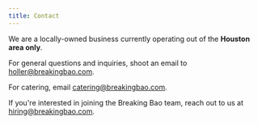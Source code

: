 ```yaml
---
title: Contact
---
```


We are a locally-owned business currently operating out of the **Houston area only**.

For general questions and inquiries, shoot an email to <a href="mailto:holler@breakingbao.com" target="_blank" rel="noopener noreferrer">holler@breakingbao.com</a>.

For catering, email <a href="mailto:catering@breakingbao.com" target="_blank" rel="noopener noreferrer">catering@breakingbao.com</a>.

If you're interested in joining the Breaking Bao team, reach out to us at <a href="mailto:hiring@breakingbao.com" target="_blank" rel="noopener noreferrer">hiring@breakingbao.com</a>.
